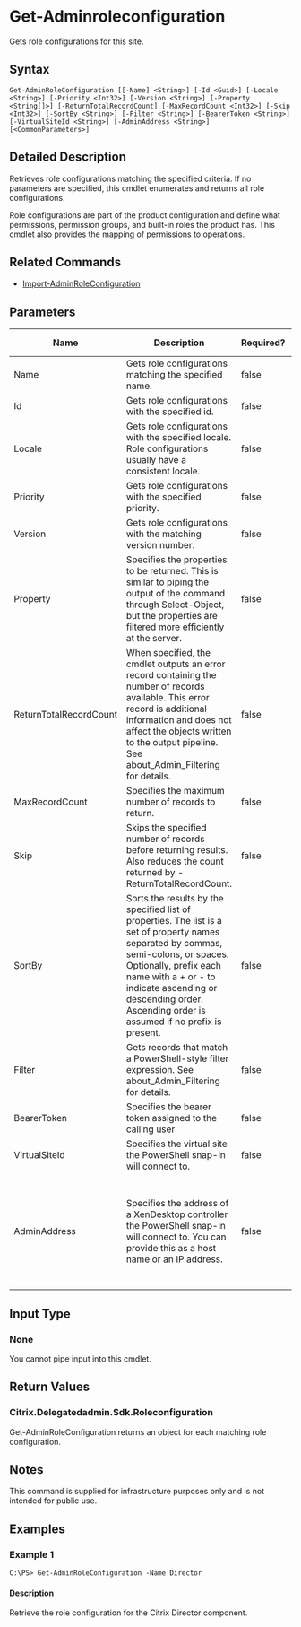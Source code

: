 ﻿
# Get-Adminroleconfiguration
Gets role configurations for this site.
## Syntax
```
Get-AdminRoleConfiguration [[-Name] <String>] [-Id <Guid>] [-Locale <String>] [-Priority <Int32>] [-Version <String>] [-Property <String[]>] [-ReturnTotalRecordCount] [-MaxRecordCount <Int32>] [-Skip <Int32>] [-SortBy <String>] [-Filter <String>] [-BearerToken <String>] [-VirtualSiteId <String>] [-AdminAddress <String>] [<CommonParameters>]
```
## Detailed Description
Retrieves role configurations matching the specified criteria. If no parameters are specified, this cmdlet enumerates and returns all role configurations.

Role configurations are part of the product configuration and define what permissions, permission groups, and built-in roles the product has. This cmdlet also provides the mapping of permissions to operations.


## Related Commands

* [Import-AdminRoleConfiguration](./Import-AdminRoleConfiguration/)
## Parameters
| Name   | Description | Required? | Pipeline Input | Default Value |
| --- | --- | --- | --- | --- |
| Name | Gets role configurations matching the specified name. | false | true (ByValue, ByPropertyName) |  |
| Id | Gets role configurations with the specified id. | false | true (ByPropertyName) |  |
| Locale | Gets role configurations with the specified locale. Role configurations usually have a consistent locale. | false | false |  |
| Priority | Gets role configurations with the specified priority. | false | false |  |
| Version | Gets role configurations with the matching version number. | false | false |  |
| Property | Specifies the properties to be returned. This is similar to piping the output of the command through Select-Object, but the properties are filtered more efficiently at the server. | false | false |  |
| ReturnTotalRecordCount | When specified, the cmdlet outputs an error record containing the number of records available. This error record is additional information and does not affect the objects written to the output pipeline. See about\_Admin\_Filtering for details. | false | false | False |
| MaxRecordCount | Specifies the maximum number of records to return. | false | false | 250 |
| Skip | Skips the specified number of records before returning results. Also reduces the count returned by -ReturnTotalRecordCount. | false | false | 0 |
| SortBy | Sorts the results by the specified list of properties. The list is a set of property names separated by commas, semi-colons, or spaces. Optionally, prefix each name with a + or - to indicate ascending or descending order. Ascending order is assumed if no prefix is present. | false | false | The default sort order is by name or unique identifier. |
| Filter | Gets records that match a PowerShell-style filter expression. See about\_Admin\_Filtering for details. | false | false |  |
| BearerToken | Specifies the bearer token assigned to the calling user | false | false |  |
| VirtualSiteId | Specifies the virtual site the PowerShell snap-in will connect to. | false | false |  |
| AdminAddress | Specifies the address of a XenDesktop controller the PowerShell snap-in will connect to. You can provide this as a host name or an IP address. | false | false | Localhost. Once a value is provided by any cmdlet, this value becomes the default. |

## Input Type

### None
You cannot pipe input into this cmdlet.
## Return Values

### Citrix.Delegatedadmin.Sdk.Roleconfiguration
Get-AdminRoleConfiguration returns an object for each matching role configuration.
## Notes
This command is supplied for infrastructure purposes only and is not intended for public use.
## Examples

### Example 1
```
C:\PS> Get-AdminRoleConfiguration -Name Director
```
#### Description
Retrieve the role configuration for the Citrix Director component.
